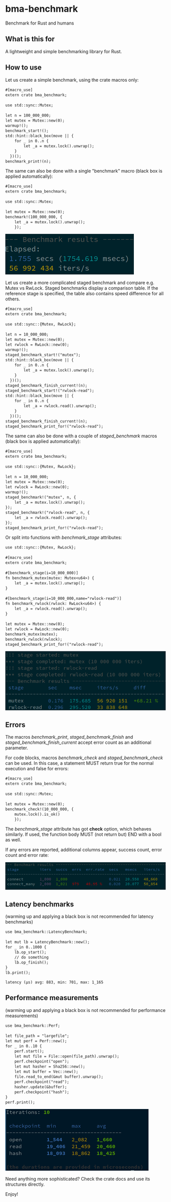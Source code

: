 # bma-benchmark

Benchmark for Rust and humans

## What is this for

A lightweight and simple benchmarking library for Rust.

## How to use

Let us create a simple benchmark, using the crate macros only:

```rust,ignore
#[macro_use]
extern crate bma_benchmark;

use std::sync::Mutex;

let n = 100_000_000;
let mutex = Mutex::new(0);
warmup!();
benchmark_start!();
std::hint::black_box(move || {
    for _ in 0..n {
        let _a = mutex.lock().unwrap();
    }
  })();
benchmark_print!(n);
```

The same can also be done with a single "benchmark" macro (black box is applied
automatically):

```rust,ignore
#[macro_use]
extern crate bma_benchmark;

use std::sync::Mutex;

let mutex = Mutex::new(0);
benchmark!(100_000_000, {
    let _a = mutex.lock().unwrap();
    });
```

![Simple benchmark result](https://raw.githubusercontent.com/alttch/bma-benchmark/main/simple.png)

Let us create a more complicated staged benchmark and compare e.g. Mutex vs
RwLock. Staged benchmarks display a comparison table. If the reference stage is
specified, the table also contains speed difference for all others.

```rust,ignore
#[macro_use]
extern crate bma_benchmark;

use std::sync::{Mutex, RwLock};

let n = 10_000_000;
let mutex = Mutex::new(0);
let rwlock = RwLock::new(0);
warmup!();
staged_benchmark_start!("mutex");
std::hint::black_box(move || {
    for _ in 0..n {
        let _a = mutex.lock().unwrap();
    }
  })();
staged_benchmark_finish_current!(n);
staged_benchmark_start!("rwlock-read");
std::hint::black_box(move || {
    for _ in 0..n {
        let _a = rwlock.read().unwrap();
    }
  })();
staged_benchmark_finish_current!(n);
staged_benchmark_print_for!("rwlock-read");
```

The same can also be done with a couple of *staged_benchmark* macros (black box
is applied automatically):

```rust,ignore
#[macro_use]
extern crate bma_benchmark;

use std::sync::{Mutex, RwLock};

let n = 10_000_000;
let mutex = Mutex::new(0);
let rwlock = RwLock::new(0);
warmup!();
staged_benchmark!("mutex", n, {
    let _a = mutex.lock().unwrap();
});
staged_benchmark!("rwlock-read", n, {
    let _a = rwlock.read().unwrap();
});
staged_benchmark_print_for!("rwlock-read");
```

Or split into functions with *benchmark_stage* attributes:

```rust,ignore
use std::sync::{Mutex, RwLock};

#[macro_use]
extern crate bma_benchmark;

#[benchmark_stage(i=10_000_000)]
fn benchmark_mutex(mutex: Mutex<u64>) {
    let _a = mutex.lock().unwrap();
}

#[benchmark_stage(i=10_000_000,name="rwlock-read")]
fn benchmark_rwlock(rwlock: RwLock<u64>) {
    let _a = rwlock.read().unwrap();
}

let mutex = Mutex::new(0);
let rwlock = RwLock::new(0);
benchmark_mutex(mutex);
benchmark_rwlock(rwlock);
staged_benchmark_print_for!("rwlock-read");
```

![Simple benchmark result](https://raw.githubusercontent.com/alttch/bma-benchmark/main/staged.png)

## Errors

The macros *benchmark_print*, *staged_benchmark_finish* and
*staged_benchmark_finish_current* accept error count as an additional
parameter.

For code blocks, macros *benchmark_check* and *staged_benchmark_check* can be
used. In this case, a statement MUST return true for the normal execution and
false for errors:

```rust.ignore
#[macro_use]
extern crate bma_benchmark;

use std::sync::Mutex;

let mutex = Mutex::new(0);
benchmark_check!(10_000_000, {
    mutex.lock().is_ok()
    });
```

The *benchmark_stage* attribute has got **check** option, which behaves
similarly. If used, the function body MUST (not return but) END with a bool as
well.

If any errors are reported, additional columns appear, success count, error
count and error rate:

![Simple benchmark result](https://raw.githubusercontent.com/alttch/bma-benchmark/main/errors.png)

## Latency benchmarks

(warming up and applying a black box is not recommended for latency benchmarks)

```rust,ignore
use bma_benchmark::LatencyBenchmark;

let mut lb = LatencyBenchmark::new();
for _ in 0..1000 {
    lb.op_start();
    // do something
    lb.op_finish();
}
lb.print();
```

```ignore
latency (μs) avg: 883, min: 701, max: 1_165
```

## Performance measurements

(warming up and applying a black box is not recommended for performance
measurements)

```rust,ignore
use bma_benchmark::Perf;

let file_path = "largefile";
let mut perf = Perf::new();
for _ in 0..10 {
    perf.start();
    let mut file = File::open(file_path).unwrap();
    perf.checkpoint("open");
    let mut hasher = Sha256::new();
    let mut buffer = Vec::new();
    file.read_to_end(&mut buffer).unwrap();
    perf.checkpoint("read");
    hasher.update(&buffer);
    perf.checkpoint("hash");
}
perf.print();
```

![Perf](https://raw.githubusercontent.com/alttch/bma-benchmark/main/perf1.png)

Need anything more sophisticated? Check the crate docs and use its structures
directly.

Enjoy!
